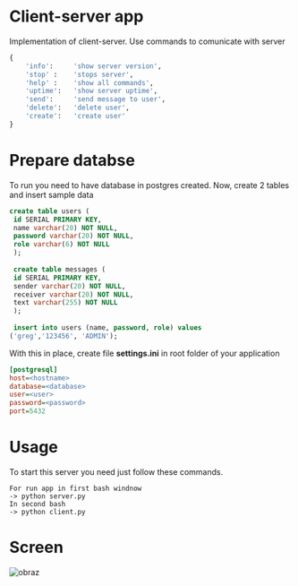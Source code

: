 # Client-server app
Implementation of client-server. Use commands to comunicate with server
```python
{
	'info':     'show server version',
	'stop' :    'stops server',
	'help' :    'show all commands',
	'uptime':   'show server uptime',
	'send':     'send message to user',
	'delete':   'delete user',
	'create':   'create user'
}
```

# Prepare databse
To run you need to have database in postgres created. Now, create 2 tables and insert sample data
```sql
create table users (
 id SERIAL PRIMARY KEY,
 name varchar(20) NOT NULL,
 password varchar(20) NOT NULL,
 role varchar(6) NOT NULL
 );
 
 create table messages (
 id SERIAL PRIMARY KEY,
 sender varchar(20) NOT NULL,
 receiver varchar(20) NOT NULL,
 text varchar(255) NOT NULL
 );
 
 insert into users (name, password, role) values 
('greg','123456', 'ADMIN');

```
With this in place, create file **settings.ini** in root folder of your application
```ini
[postgresql]
host=<hostname>
database=<database>
user=<user>
password=<password>
port=5432
```



# Usage
To start this server you need just follow these commands.
```
For run app in first bash windnow
-> python server.py
In second bash
-> python client.py
```

# Screen
![obraz](https://user-images.githubusercontent.com/27915290/185364029-3d8407e9-7e31-4545-8333-0e7695671893.png)

